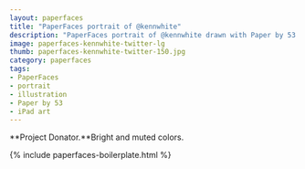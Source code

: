 ```yaml
---
layout: paperfaces
title: "PaperFaces portrait of @kennwhite"
description: "PaperFaces portrait of @kennwhite drawn with Paper by 53 on an iPad."
image: paperfaces-kennwhite-twitter-lg
thumb: paperfaces-kennwhite-twitter-150.jpg
category: paperfaces
tags: 
- PaperFaces
- portrait
- illustration
- Paper by 53
- iPad art
---
```


**Project Donator.**Bright and muted colors.

{% include paperfaces-boilerplate.html %}